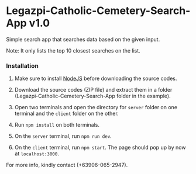 # Legazpi-Catholic-Cemetery-Search-App v1.0

Simple search app that searches data based on the given input.

Note: It only lists the top 10 closest searches on the list.

### Installation

1. Make sure to install [NodeJS](https://nodejs.org/en/download/) before downloading the source codes.
2. Download the source codes (ZIP file) and extract them in a folder (Legazpi-Catholic-Cemetery-Search-App folder in the example).
3. Open two terminals and open the directory for `server` folder on one terminal and the `client` folder on the other.

4. Run `npm install` on both terminals.
5. On the `server` terminal, run `npm run dev`.
6. On the `client` terminal, run `npm start`. The page should pop up by now at `localhost:3000`.

For more info, kindly contact (+63906-065-2947).
